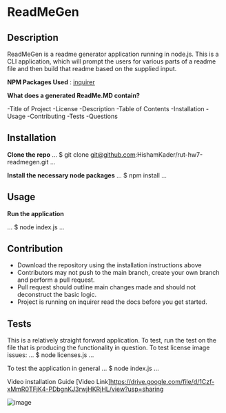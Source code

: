 # ReadMeGen

## Description

ReadMeGen is a readme generator application running in node.js. This is a CLI application, which will prompt the users for various parts of a readme file and then build that readme based on the supplied input.

**NPM Packages Used** : [inquirer](https://www.npmjs.com/package/inquirer)

**What does a generated ReadMe.MD contain?**

-Title of Project
-License
-Description
-Table of Contents
-Installation
-Usage
-Contributing
-Tests
-Questions

## Installation
**Clone the repo**
...
  $ git clone git@github.com:HishamKader/rut-hw7-readmegen.git
...

**Install the necessary node packages**
...
$ npm install
...

## Usage
**Run the application**

...
$ node index.js
...

## Contribution
* Download the repository using the installation instructions above
* Contributors may not push to the main branch, create your own branch and perform a pull request.
* Pull request should outline main changes made and should not deconstruct the basic logic.
* Project is running on inquirer read the docs before you get started.

## Tests
This is a relatively straight forward application. To test, run the test on the file that is producing the functionality in question. To test license image issues:
...
$ node licenses.js
...

To test the application in general
...
$ node index.js
...

Video installation Guide
[Video Link]https://drive.google.com/file/d/1Czf-xMmR0TFjK4-PDbgnKJ3rwjHKRjHL/view?usp=sharing

![image](https://user-images.githubusercontent.com/70672706/99195075-8741c200-2751-11eb-8aca-fe370b7a72e6.png)